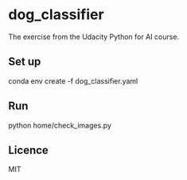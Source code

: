 # dog_classifier

The exercise from the Udacity Python for AI course.

## Set up

conda env create -f dog_classifier.yaml

## Run

python home/check_images.py

## Licence

MIT

